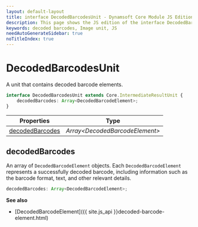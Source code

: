 ```yaml
---
layout: default-layout
title: interface DecodedBarcodesUnit - Dynamsoft Core Module JS Edition API Reference
description: This page shows the JS edition of the interface DecodedBarcodesUnit in Dynamsoft Core Module.
keywords: decoded barcodes, Image unit, JS
needAutoGenerateSidebar: true
noTitleIndex: true
---
```


# DecodedBarcodesUnit

A unit that contains decoded barcode elements.

```typescript
interface DecodedBarcodesUnit extends Core.IntermediateResultUnit {
    decodedBarcodes: Array<DecodedBarcodeElement>;         
}
```

| Properties                          | Type                            |
| ----------------------------------- | ------------------------------- |
| [decodedBarcodes](#decodedbarcodes) | *Array\<DecodedBarcodeElement>* |

## decodedBarcodes

An array of `DecodedBarcodeElement` objects. Each `DecodedBarcodeElement` represents a successfully decoded barcode, including information such as the barcode format, text, and other relevant details.

```typescript
decodedBarcodes: Array<DecodedBarcodeElement>;
```

**See also**

* [DecodedBarcodeElement]({{ site.js_api }}decoded-barcode-element.html)